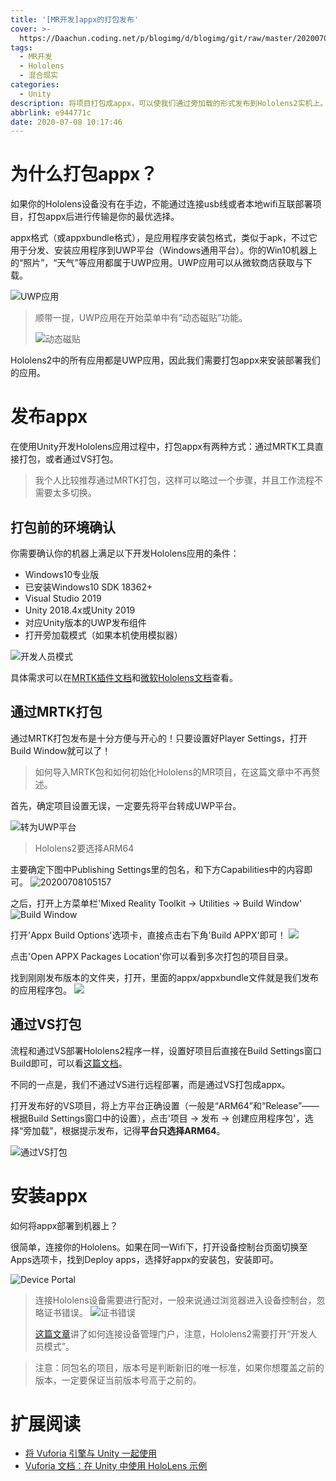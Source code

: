 ```yaml
---
title: '[MR开发]appx的打包发布'
cover: >-
  https://Daachun.coding.net/p/blogimg/d/blogimg/git/raw/master/20200708112959.png
tags:
  - MR开发
  - Hololens
  - 混合现实
categories:
  - Unity
description: 将项目打包成appx，可以使我们通过旁加载的形式发布到Hololens2实机上。
abbrlink: e944771c
date: 2020-07-08 10:17:46
---
```


# 为什么打包appx？

如果你的Hololens设备没有在手边，不能通过连接usb线或者本地wifi互联部署项目，打包appx后进行传输是你的最优选择。


appx格式（或appxbundle格式），是应用程序安装包格式，类似于apk，不过它用于分发、安装应用程序到UWP平台（Windows通用平台）。你的Win10机器上的“照片”，“天气”等应用都属于UWP应用。UWP应用可以从微软商店获取与下载。

![UWP应用](https://Daachun.coding.net/p/blogimg/d/blogimg/git/raw/master/20200708102811.png)


> 顺带一提，UWP应用在开始菜单中有“动态磁贴”功能。
> 
> ![动态磁贴](https://Daachun.coding.net/p/blogimg/d/blogimg/git/raw/master/20200708102828.png)




Hololens2中的所有应用都是UWP应用，因此我们需要打包appx来安装部署我们的应用。

# 发布appx

在使用Unity开发Hololens应用过程中，打包appx有两种方式：通过MRTK工具直接打包，或者通过VS打包。


> 我个人比较推荐通过MRTK打包，这样可以略过一个步骤，并且工作流程不需要太多切换。


## 打包前的环境确认

你需要确认你的机器上满足以下开发Hololens应用的条件：
- Windows10专业版
- 已安装Windows10 SDK 18362+
- Visual Studio 2019
- Unity 2018.4x或Unity 2019
- 对应Unity版本的UWP发布组件
- 打开旁加载模式（如果本机使用模拟器）

![开发人员模式](https://Daachun.coding.net/p/blogimg/d/blogimg/git/raw/master/20200708104414.png)

具体需求可以在[MRTK插件文档](https://microsoft.github.io/MixedRealityToolkit-Unity/Documentation/GettingStartedWithTheMRTK.html)和[微软Hololens文档](https://docs.microsoft.com/zh-cn/windows/mixed-reality/mrtk-getting-started)查看。

## 通过MRTK打包

通过MRTK打包发布是十分方便与开心的！只要设置好Player Settings，打开Build Window就可以了！

> 如何导入MRTK包和如何初始化Hololens的MR项目，在这篇文章中不再赘述。

首先，确定项目设置无误，一定要先将平台转成UWP平台。

![转为UWP平台](https://Daachun.coding.net/p/blogimg/d/blogimg/git/raw/master/20200708105701.png)

> Hololens2要选择ARM64

主要确定下图中Publishing Settings里的包名，和下方Capabilities中的内容即可。
![20200708105157](https://Daachun.coding.net/p/blogimg/d/blogimg/git/raw/master/20200708105157.png)

之后，打开上方菜单栏'Mixed Reality Toolkit -> Utilities -> Build Window'
![Build Window](https://Daachun.coding.net/p/blogimg/d/blogimg/git/raw/master/20200708105258.png)

打开'Appx Build Options'选项卡，直接点击右下角'Build APPX'即可！
![](https://Daachun.coding.net/p/blogimg/d/blogimg/git/raw/master/20200708105903.png)

点击'Open APPX Packages Location'你可以看到多次打包的项目目录。

找到刚刚发布版本的文件夹，打开，里面的appx/appxbundle文件就是我们发布的应用程序包。
![](https://Daachun.coding.net/p/blogimg/d/blogimg/git/raw/master/20200708110141.png)

## 通过VS打包

流程和通过VS部署Hololens2程序一样，设置好项目后直接在Build Settings窗口Build即可，可以看[这篇文档](https://docs.microsoft.com/zh-cn/windows/mixed-reality/exporting-and-building-a-unity-visual-studio-solution)。

不同的一点是，我们不通过VS进行远程部署，而是通过VS打包成appx。

打开发布好的VS项目，将上方平台正确设置（一般是“ARM64”和“Release”——根据Build Settings窗口中的设置），点击'项目 -> 发布 -> 创建应用程序包'，选择“旁加载”，根据提示发布，记得**平台只选择ARM64**。

![通过VS打包](https://Daachun.coding.net/p/blogimg/d/blogimg/git/raw/master/20200708111123.png)

# 安装appx

如何将appx部署到机器上？

很简单，连接你的Hololens。如果在同一Wifi下，打开设备控制台页面切换至Apps选项卡，找到Deploy apps，选择好appx的安装包，安装即可。

![Device Portal](https://Daachun.coding.net/p/blogimg/d/blogimg/git/raw/master/20200708111720.png)


> 
> 连接Hololens设备需要进行配对，一般来说通过浏览器进入设备控制台，忽略证书错误。
> ![证书错误](https://Daachun.coding.net/p/blogimg/d/blogimg/git/raw/master/20200708111617.png)
>
> [这篇文章](https://blog.csdn.net/shanguuncle/article/details/77806731)讲了如何连接设备管理门户，注意，Hololens2需要打开“开发人员模式”。
> 


> 注意：同包名的项目，版本号是判断新旧的唯一标准，如果你想覆盖之前的版本，一定要保证当前版本号高于之前的。

# 扩展阅读

- [将 Vuforia 引擎与 Unity 一起使用](https://docs.microsoft.com/zh-cn/windows/mixed-reality/vuforia-development-overview)
- [Vuforia 文档：在 Unity 中使用 HoloLens 示例](https://library.vuforia.com/articles/Solution/Working-with-the-HoloLens-sample-in-Unity)
